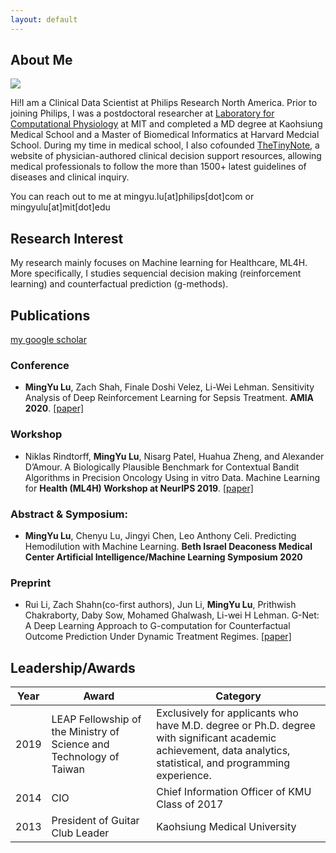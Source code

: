 ```yaml
---
layout: default
---
```


## About Me

<img class="profile-picture" src="sherlock.jpg">

Hi!I am a Clinical Data Scientist at Philips Research North America. Prior to joining Philips, I was a postdoctoral researcher at [Laboratory for Computational Physiology](https://lcp.mit.edu/) at MIT and completed a MD degree at Kaohsiung Medical School and a Master of Biomedical Informatics at Harvard Medcial School. During my time in medical school, I also cofounded [TheTinyNote](https://www.thetinynotes.com), a website of physician-authored clinical decision support resources, allowing medical professionals to follow the more than 1500+ latest guidelines of diseases and clinical inquiry. 

You can reach out to me at mingyu.lu[at]philips[dot]com or mingyulu[at]mit[dot]edu
## Research Interest

My research mainly focuses on Machine learning for Healthcare, ML4H. More specifically, I studies sequencial decision making (reinforcement learning) and counterfactual prediction (g-methods). 

## Publications 

[my google scholar](https://scholar.google.com/citations?user=Hp7cv5kAAAAJ&hl=en)

### Conference
- **MingYu Lu**, Zach Shah, Finale Doshi Velez, Li-Wei Lehman. Sensitivity Analysis of Deep Reinforcement Learning for Sepsis Treatment. **AMIA 2020**. [[paper]](https://arxiv.org/abs/2005.04301)

### Workshop
- Niklas Rindtorff, **MingYu Lu**, Nisarg Patel, Huahua Zheng, and Alexander D’Amour. A Biologically Plausible Benchmark for Contextual Bandit Algorithms in Precision Oncology Using in vitro Data. Machine Learning for **Health (ML4H) Workshop at NeurIPS 2019**. [[paper]](https://arxiv.org/abs/1911.04389)

### Abstract & Symposium:
- **MingYu Lu**, Chenyu Lu, Jingyi Chen, Leo Anthony Celi. Predicting Hemodilution with Machine Learning. **Beth Israel Deaconess Medical Center Artificial Intelligence/Machine Learning Symposium 2020**

### Preprint
- Rui Li, Zach Shahn(co-first authors), Jun Li, **MingYu Lu**, Prithwish Chakraborty, Daby Sow, Mohamed Ghalwash, Li-wei H Lehman. G-Net: A Deep Learning Approach to G-computation for Counterfactual Outcome Prediction Under Dynamic Treatment Regimes. [[paper]](https://arxiv.org/abs/2003.10551)

## Leadership/Awards


Year | Award | Category
-----|-------|--------
2019 |  LEAP Fellowship of the Ministry of Science and Technology of Taiwan | Exclusively for applicants who have M.D. degree or Ph.D. degree with significant academic achievement, data analytics, statistical, and programming experience.
2014 | CIO |  Chief Information Officer of KMU Class of 2017
2013 | President of Guitar Club Leader | Kaohsiung Medical University

